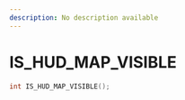 ```yaml
---
description: No description available 
---
```


# IS_HUD_MAP_VISIBLE

```cpp
int IS_HUD_MAP_VISIBLE();
```